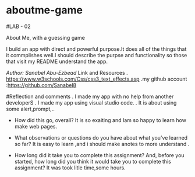 # aboutme-game

#LAB - 02

About Me, with a guessing game

I build an app with direct and powerful purpose.It does all of the things that it commplishes well.I should describe the purpse and functionality so those that visit my README understand the app.

*Author: Sanabel Abu-Ezbead*
Link and Resources
. https://www.w3schools.com/Css/css3_text_effects.asp
.my github account :https://github.com/Sanabel8

#Reflection and comments
. I made my app with no help from another developerS
. I made my app using visual studio code.
. It is about using some alert,prompt,..



* How did this go, overall?
It is so exaiting and Iam so happy to learn how make web pages.

* What observations or questions do you have about what you’ve learned so far?
It is easy to learn ,and i should make anotes to more understand .

* How long did it take you to complete this assignment? And, before you started, how long did you think it would take you to complete this assignment?
It was took litle time,some hours. 